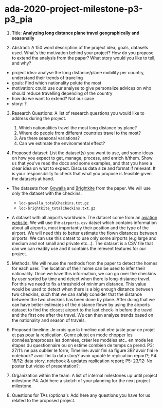 # ada-2020-project-milestone-p3-p3_pia


1) Title: **Analyzing long distance plane travel geographically and seasonally**

2) Abstract: A 150 word description of the project idea, goals, datasets used. What's the motivation behind your project? How do you propose to extend the analysis from the paper? What story would you like to tell, and why? 
  - project idea: analyse the long distance/plane mobility per country, understand their trends of traveling 
  - goals: Find which nationality polute the most
  - motivation: could use our analyse to give personalize advices on who should reduce travelling depending of the country
  - how do we want to extend? Not our case
  - story: ?

3) Research Questions: A list of research questions you would like to address during the project.
   1. Which nationalities travel the most long distance by plane?
   2. Where do people from different countries travel to the most?
   3. Are there seasonal variations?
   3. Can we estimate the environmental effect? 

4) Proposed dataset: List the dataset(s) you want to use, and some ideas on how you expect to get, manage, process, and enrich it/them. Show us that you've read the docs and some examples, and that you have a clear idea on what to expect. Discuss data size and format if relevant. It is your responsibility to check that what you propose is feasible given the datasets at hand.
- The datasets from [Gowalla](https://snap.stanford.edu/data/loc-Gowalla.html) and [Brightkite](https://snap.stanford.edu/data/loc-Brightkite.html) from the paper. We will use only the dataset with the checkins:
    - `loc-gowalla_totalCheckins.txt.gz`
    - `loc-brightkite_totalCheckins.txt.gz`
    
    
- A dataset with all airports worldwide. The dataset come from an [aviation website](https://ourairports.com/data/). We will use the `airports.csv` datset which contains information about all airports, most importantly their position and the type of the airport. We will need this to better estimate the flown distances between airports. We can use this datset to use only some airports (e.g large and medium and not small and private etc...). The dataset is a CSV file that can we can readily use and it contains the relevent features for our project.

5) Methods: We will reuse the methods from the paper to detect the homes for each user. The location of their home can be used to infer their nationality. Once we have this information, we can go over the checkins by user sorted by time and detect when there is long-distance travel. For this we need to fix a threshold of minimum distance. This value would be used to detect when there is a big enough distance between two checkins, such that we can safely consider that the distance between the two checkins has been done by plane. After doing that we can have better estimates of the distance flown by using the airports dataset to find the closest airport to the last check-in before the travel and the first one after the travel. We can then analyze trends based on the nationality and season of travels.

6) Proposed timeline:
Je crois que la timeline doit etre juste pour ce projet et pas pour la replication. Genre plutot en mode chopper les données/preprocess les données, créer les modèles etc.. en mode les étapes du questionnaire ou on estime combien de temps ca prend.
  P3: 27/11: ne pas oublier le form;
  Timeline:
    avoir fini sa figure 3B?
    avoir fini le notebook?
    avoir fini la data story?
    avoir updaté le replication report?;
  P4: 18/12: data story, notebook & updates replication report;
  P5: 23/12: No poster but video of presentation?;

7) Organization within the team: A list of internal milestones up until project milestone P4. Add here a sketch of your planning for the next project milestone.
  
8) Questions for TAs (optional): Add here any questions you have for us related to the proposed project.
  
